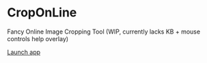 # CropOnLine
Fancy Online Image Cropping Tool (WIP, currently lacks KB + mouse controls help overlay)

[Launch app](https://tomobossi.github.io/CropOnLine/)